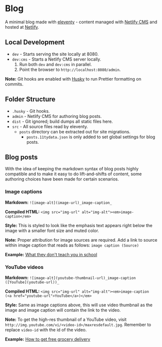 # Blog

A minimal blog made with [eleventy](https://www.11ty.dev/) - content managed with [Netlify CMS](https://www.netlifycms.org) and hosted at [Netlify](https://www.netlify.com/).

## Local Development

- `dev` - Starts serving the site locally at 8080.
- `dev:cms` - Starts a Netlify CMS server locally.
  1. Run both `dev` and `dev:cms` in parallel.
  2. Point the browser to `http://localhost:8080/admin`.

**Note:** Git hooks are enabled with [Husky](https://typicode.github.io/husky) to run Prettier formatting on commits.

## Folder Structure

- `.husky` - Git hooks.
- `admin` - Netlify CMS for authoring blog posts.
- `dist` - Git ignored; build dumps all static files here.
- `src` - All source files read by eleventy.
  - `posts` directory can be extracted out for site migrations.
    - `posts.11tydata.json` is only added to set global settings for blog posts.

## Blog posts

With the idea of keeping the markdown syntax of blog posts highly compatible and to make it easy to do lift-and-shifts of content, some authoring choices have been made for certain scenarios.

### Image captions

**Markdown:**
`![image-alt](image-url)_image-caption_`

**Compiled HTML:** `<img src="img-url" alt="img-alt"><em>image-caption</em>`

**Style:** This is styled to look like the emphasis text appears right below the image with a smaller font size and muted color.

**Note:** Proper attribution for image sources are required. Add a link to source within image caption that reads as follows: `image caption (Source)`

**Example:** [What they don't teach you in school](https://blog.keithw.me/what-they-dont-teach-you-in-school/#credit-score)

### YouTube videos

**Markdown:**
`![image-alt](youtube-thumbnail-url)_image-caption ([YouTube](youtube-url))_`

**Compiled HTML:** `<img src="img-url" alt="img-alt"><em>image-caption (<a href="youtube-url">YouTube</a>)</em>`

**Style:** Same as image captions above, this will use video thumbnail as the image and image caption will contain the link to the video.

**Note:** To get the high-res thumbnail of a YouTube video, visit `http://img.youtube.com/vi/<video-id>/maxresdefault.jpg`. Remember to replace `video-id` with the id of the video.

**Example:** [How to get free grocery delivery](https://blog.keithw.me/how-to-get-free-grocery-delivery/)
